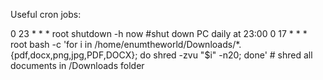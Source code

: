 Useful cron jobs:

0 23    * * *   root    shutdown -h now #shut down PC daily at 23:00
0 17    * * *   root bash -c 'for i in /home/enumtheworld/Downloads/*.{pdf,docx,png,jpg,PDF,DOCX}; do shred -zvu "$i" -n20; done' # shred all documents in /Downloads folder
